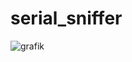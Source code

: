 # serial_sniffer

![grafik](https://github.com/philippoo66/serial_sniffer/assets/122479122/799818a6-0c9e-4476-886d-20be6ad0c6b5)
